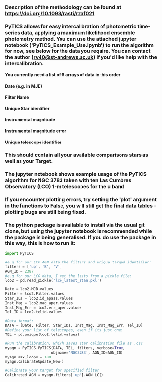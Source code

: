 ### Description of the methodology can be found at https://doi.org/10.1093/rasti/rzaf021

### PyTICS allows for easy intercalibration of photometric time-series data, applying a maximum likelihood ensemble photometry method. You can use the attached jupyter notebook ('PyTICS_Example_Use.ipynb') to run the algorithm for now, see below for the data you require. You can contact the author (rv40@st-andrews.ac.uk) if you'd like help with the intercalibration.

#### You currently need a list of 6 arrays of data in this order:
#### Date (e.g. in MJD)
#### Filter Name
#### Unique Star identifier
#### Instrumental magnitude
#### Instrumental magnitude error
#### Unique telescope identifier

### This should contain all your available comparisons stars as well as your Target.

### The jupyter notebook shows example usage of the PyTICS algorithm for NGC 3783 taken with ten Las Cumbres Observatory (LCO) 1-m telescopes for the u band 

### If you encounter plotting errors, try setting the 'plot' argument in the functions to False, you will still get the final data tables - plotting bugs are still being fixed.

### The python package is available to install via the usual git clone, but using the jupyter notebook is recommended while the package is being generalised. If you do use the package in this way, this is how to run it:

```python
import PyTICS

#e.g for our LCO AGN data the filters and unique targed identifier:
filters = ['up', 'B', 'V']
AGN_ID = 2387
#e.g for our LCO data, I get the lists from a pickle file:
lco2 = pd.read_pickle('lco_latest_stan.pkl')

Date = lco2.MJD.values
Filter = lco2.Filter.values
Star_IDs = lco2.id_apass.values
Inst_Mag = lco2.mag_aper.values
Inst_Mag_Err = lco2.err_aper.values
Tel_ID = lco2.telid.values

#Data format:
DATA = [Date, Filter, Star_IDs, Inst_Mag, Inst_Mag_Err, Tel_ID]
#Define your list of telescopes, even if its just one:
TEL = pd.unique(lco2.telid.values)

#Run the calibration, which saves star calibration file as .csv
myagn = PyTICS.PyTICS(DATA, TEL, filters, verbose=True,
                     objname='NGC3783', AGN_ID=AGN_ID)
myagn.max_loops = 100
myagn.CalibrateUpdate_New()

#Calibrate your target for specified filter
Calibrated_AGN = myagn.filters['up'].AGN_LC()

